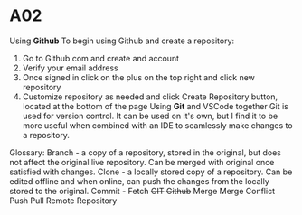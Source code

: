 # A02
Using **Github**
To begin using Github and create a repository:
1. Go to Github.com and create and account
2. Verify your email address
3. Once signed in click on the plus on the top right and click new repository
4. Customize repository as needed and click Create Repository button, located at the bottom of the page
Using **Git** and VSCode together
Git is used for version control. It can be used on it's own, but I find it to be more useful when combined with an IDE to seamlessly make changes to a repository. 

Glossary:
Branch - a copy of a repository, stored in the original, but does not affect the original live repository. Can be merged with original once satisfied with changes.
Clone - a locally stored copy of a repository. Can be edited offline and when online, can push the changes from the locally stored to the original. 
Commit - 
Fetch
~~GIT~~
~~Github~~
Merge
Merge Conflict
Push
Pull
Remote
Repository
